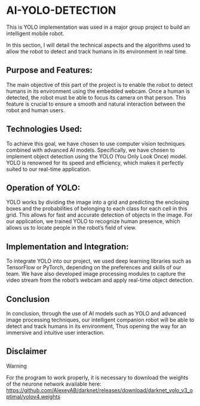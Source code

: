 # AI-YOLO-DETECTION

This is YOLO implementation was used in a major group project to build an intelligent mobile robot. 

In this section, I will detail the technical aspects and the algorithms used to allow the robot to detect and track humans in its environment in real time. 

## Purpose and Features: 

The main objective of this part of the project is to enable the robot to detect humans in its environment using the embedded webcam. Once a human is detected, the robot must be able to focus its camera on that person. This feature is crucial to ensure a smooth and natural interaction between the robot and human users. 

## Technologies Used: 

To achieve this goal, we have chosen to use computer vision techniques combined with advanced AI models. Specifically, we have chosen to implement object detection using the YOLO (You Only Look Once) model. YOLO is renowned for its speed and efficiency, which makes it perfectly suited to our real-time application. 

## Operation of YOLO: 

YOLO works by dividing the image into a grid and predicting the enclosing boxes and the probabilities of belonging to each class for each cell in this grid. This allows for fast and accurate detection of objects in the image. For our application, we trained YOLO to recognize human presence, which allows us to locate people in the robot’s field of view. 


## Implementation and Integration: 

To integrate YOLO into our project, we used deep learning libraries such as TensorFlow or PyTorch, depending on the preferences and skills of our team. We have also developed image processing modules to capture the video stream from the robot’s webcam and apply real-time object detection. 

## Conclusion
In conclusion, through the use of AI models such as YOLO and advanced image processing techniques, our intelligent companion robot will be able to detect and track humans in its environment, Thus opening the way for an immersive and intuitive user interaction.  

## Disclaimer
> [!WARNING]
> For the program to work properly, it is necessary to download the weights of the neurone network available here:
> https://github.com/AlexeyAB/darknet/releases/download/darknet_yolo_v3_optimal/yolov4.weights
